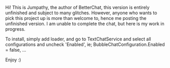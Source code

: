 Hi! This is Jumpathy, the author of BetterChat, this version is entirely unfinished and subject to many glitches. However, anyone who wants to pick this project up is more than welcome to, hence me posting the unfinished version. I am unable to complete the chat, but here is my work in progress. 

To install, simply add loader, and go to TextChatService and select all configurations and uncheck 'Enabled', ie; BubbleChatConfiguration.Enabled = false, ...

Enjoy :)

